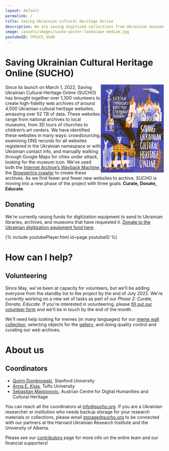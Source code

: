 ```yaml
---
layout: default
permalink: /
title: Saving Ukrainian Cultural Heritage Online
description: We are saving digitised collections from Ukrainian museums, libraries and archives.
image: /assets/images/sucho-poster-landscape-medium.jpg
youtubeID: 7PG1C5_SSd8
---
```


# Saving Ukrainian Cultural Heritage Online (SUCHO)

<img src="/assets/images/suchoposter-small.jpg" width="200px" style="float:right;" title="Credit: Vlad Kholodnyi (@kholodnyi_vlad)">

Since its launch on March 1, 2022, Saving Ukrainian Cultural Heritage Online (SUCHO) has brought together over 1,300 volunteers to create high-fidelity web archives of around 4,500 Ukrainian cultural heritage websites, amassing over 52 TB of data. These websites range from national archives to local museums, from 3D tours of churches to children’s art centers. We have identified these websites in many ways: crowdsourcing, examining DNS records for all websites registered in the Ukrainian namespace or with Ukrainian contact info, and manually walking through Google Maps for cities under attack, looking for the museum icon. We've used both the [Internet Archive’s Wayback Machine](https://archive.org/web/), the [Browsertrix crawler](https://github.com/webrecorder/browsertrix-crawler) to create these archives. As we find fewer and fewer new websites to archive, SUCHO is moving into a new phase of the project with three goals: **Curate, Donate, Educate**.

## Donating
We're currently raising funds for digitization equipment to send to Ukrainian libraries, archives, and museums that have requested it. [Donate to the Ukrainian digitization equipment fund here](https://opencollective.com/sucho/projects/equipment).



{% include youtubePlayer.html id=page.youtubeID %}

# How can I help?


## Volunteering 
Since May, we've been at capacity for volunteers, but we'll be adding everyone from the standby list to the project by the end of July 2022. We're currently working on a new set of tasks as part of our *Phase 2: Curate, Donate, Educate*. If you're interested in volunteering, please [fill out our volunteer form](https://docs.google.com/forms/d/e/1FAIpQLSc6KbhtEOI8zKsQmKT_waE1XlYEF1E6t-HzJ7Gc1EBfMvMg_A/viewform) and we'll be in touch by the end of the month. 

We'll need help looking for memes (in many languages) for our [meme wall collection](http://memes.sucho.org/), selecting objects for the [gallery](https://gallery.sucho.org/), and doing quality control and curating our web archives.

# About us

## Coordinators
- [Quinn Dombrowski](https://twitter.com/quinnanya), Stanford University
- [Anna E. Kijas](https://twitter.com/anna_kijas), Tufts University
- [Sebastian Majstorovic](https://twitter.com/storytracer), Austrian Centre for Digital Humanities and Cultural Heritage

You can reach all the coordinators at [info@sucho.org](mailto:info@sucho.org). If you are a Ukrainian researcher or institution who needs backup storage for your research materials or collections, please email [storage@sucho.org](mailto:storage@sucho.org) to be connected with our partners at the Harvard Ukrainian Research Institute and the University of Alberta.

Please see our [contributors](/contributors) page for more info on the entire team and our financial supporters!
